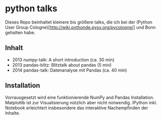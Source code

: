 python talks
============

Dieses Repo beinhaltet kleinere bis größere talks, die ich bei der (Python User Group Cologne)[http://wiki.pythonde.pysv.org/pycologne/] und Bonn gehalten habe.

## Inhalt
  * 2013 numpy-talk: A short introduction (ca. 30 min)
  * 2013 pandas-blitz: Blitztalk about pandas (5 min)
  * 2014 pandas-talk: Datenanalyse mit Pandas (ca. 40 min)

## Installation
Vorrausgesetzt wird eine funktionierende NumPy and Pandas Installation. Matplotlib ist zur Visualisierung nützlich aber nicht notwendig. IPython inkl. Notebook erleichtert insbesondere das interaktive Nachempfinden der Inhalte.
